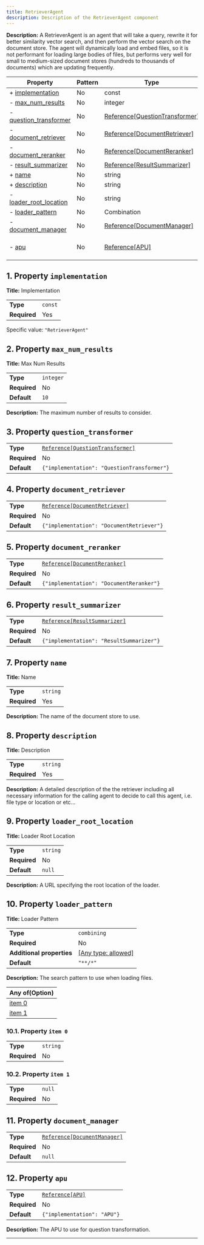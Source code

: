 ```yaml
---
title: RetrieverAgent
description: Description of the RetrieverAgent component
---
```


**Description:** A RetrieverAgent is an agent that will take a query, rewrite it for better similarity vector search, and then perform the vector search on the document store.
The agent will dynamically load and embed files, so it is not performant for loading large bodies of files, but performs very well for small to medium-sized document stores (hundreds to thousands of documents) which are updating frequently.

| Property                                         | Pattern | Type                           | Deprecated | Definition | Title/Description                           |
| ------------------------------------------------ | ------- | ------------------------------ | ---------- | ---------- | ------------------------------------------- |
| + [implementation](#implementation )             | No      | const                          | No         | -          | Implementation                              |
| - [max_num_results](#max_num_results )           | No      | integer                        | No         | -          | Max Num Results                             |
| - [question_transformer](#question_transformer ) | No      | [Reference[QuestionTransformer]](/docs/components/questiontransformer/overview) | No         | -          | -                                           |
| - [document_retriever](#document_retriever )     | No      | [Reference[DocumentRetriever]](/docs/components/documentretriever/overview)   | No         | -          | -                                           |
| - [document_reranker](#document_reranker )       | No      | [Reference[DocumentReranker]](/docs/components/documentreranker/overview)    | No         | -          | -                                           |
| - [result_summarizer](#result_summarizer )       | No      | [Reference[ResultSummarizer]](/docs/components/resultsummarizer/overview)    | No         | -          | -                                           |
| + [name](#name )                                 | No      | string                         | No         | -          | Name                                        |
| + [description](#description )                   | No      | string                         | No         | -          | Description                                 |
| - [loader_root_location](#loader_root_location ) | No      | string                         | No         | -          | Loader Root Location                        |
| - [loader_pattern](#loader_pattern )             | No      | Combination                    | No         | -          | Loader Pattern                              |
| - [document_manager](#document_manager )         | No      | [Reference[DocumentManager]](/docs/components/documentmanager/overview)     | No         | -          | -                                           |
| - [apu](#apu )                                   | No      | [Reference[APU]](/docs/components/apu/overview)                 | No         | -          | The APU to use for question transformation. |

## <a name="implementation"></a>1. Property `implementation`

**Title:** Implementation

|              |         |
| ------------ | ------- |
| **Type**     | `const` |
| **Required** | Yes     |

Specific value: `"RetrieverAgent"`

## <a name="max_num_results"></a>2. Property `max_num_results`

**Title:** Max Num Results

|              |           |
| ------------ | --------- |
| **Type**     | `integer` |
| **Required** | No        |
| **Default**  | `10`      |

**Description:** The maximum number of results to consider.

## <a name="question_transformer"></a>3. Property `question_transformer`

|              |                                             |
| ------------ | ------------------------------------------- |
| **Type**     | [`Reference[QuestionTransformer]`](/docs/components/questiontransformer/overview)            |
| **Required** | No                                          |
| **Default**  | `{"implementation": "QuestionTransformer"}` |

## <a name="document_retriever"></a>4. Property `document_retriever`

|              |                                           |
| ------------ | ----------------------------------------- |
| **Type**     | [`Reference[DocumentRetriever]`](/docs/components/documentretriever/overview)            |
| **Required** | No                                        |
| **Default**  | `{"implementation": "DocumentRetriever"}` |

## <a name="document_reranker"></a>5. Property `document_reranker`

|              |                                          |
| ------------ | ---------------------------------------- |
| **Type**     | [`Reference[DocumentReranker]`](/docs/components/documentreranker/overview)            |
| **Required** | No                                       |
| **Default**  | `{"implementation": "DocumentReranker"}` |

## <a name="result_summarizer"></a>6. Property `result_summarizer`

|              |                                          |
| ------------ | ---------------------------------------- |
| **Type**     | [`Reference[ResultSummarizer]`](/docs/components/resultsummarizer/overview)            |
| **Required** | No                                       |
| **Default**  | `{"implementation": "ResultSummarizer"}` |

## <a name="name"></a>7. Property `name`

**Title:** Name

|              |          |
| ------------ | -------- |
| **Type**     | `string` |
| **Required** | Yes      |

**Description:** The name of the document store to use.

## <a name="description"></a>8. Property `description`

**Title:** Description

|              |          |
| ------------ | -------- |
| **Type**     | `string` |
| **Required** | Yes      |

**Description:** A detailed description of the the retriever including all necessary information for the calling agent to decide to call this agent, i.e. file type or location or etc...

## <a name="loader_root_location"></a>9. Property `loader_root_location`

**Title:** Loader Root Location

|              |          |
| ------------ | -------- |
| **Type**     | `string` |
| **Required** | No       |
| **Default**  | `null`   |

**Description:** A URL specifying the root location of the loader.

## <a name="loader_pattern"></a>10. Property `loader_pattern`

**Title:** Loader Pattern

|                           |                                                                           |
| ------------------------- | ------------------------------------------------------------------------- |
| **Type**                  | `combining`                                                               |
| **Required**              | No                                                                        |
| **Additional properties** | [[Any type: allowed]](# "Additional Properties of any type are allowed.") |
| **Default**               | `"**/*"`                                                                  |

**Description:** The search pattern to use when loading files.

| Any of(Option)                     |
| ---------------------------------- |
| [item 0](#loader_pattern_anyOf_i0) |
| [item 1](#loader_pattern_anyOf_i1) |

### <a name="loader_pattern_anyOf_i0"></a>10.1. Property `item 0`

|              |          |
| ------------ | -------- |
| **Type**     | `string` |
| **Required** | No       |

### <a name="loader_pattern_anyOf_i1"></a>10.2. Property `item 1`

|              |        |
| ------------ | ------ |
| **Type**     | `null` |
| **Required** | No     |

## <a name="document_manager"></a>11. Property `document_manager`

|              |                              |
| ------------ | ---------------------------- |
| **Type**     | [`Reference[DocumentManager]`](/docs/components/documentmanager/overview) |
| **Required** | No                           |
| **Default**  | `null`                       |

## <a name="apu"></a>12. Property `apu`

|              |                             |
| ------------ | --------------------------- |
| **Type**     | [`Reference[APU]`](/docs/components/apu/overview)            |
| **Required** | No                          |
| **Default**  | `{"implementation": "APU"}` |

**Description:** The APU to use for question transformation.

----------------------------------------------------------------------------------------------------------------------------
